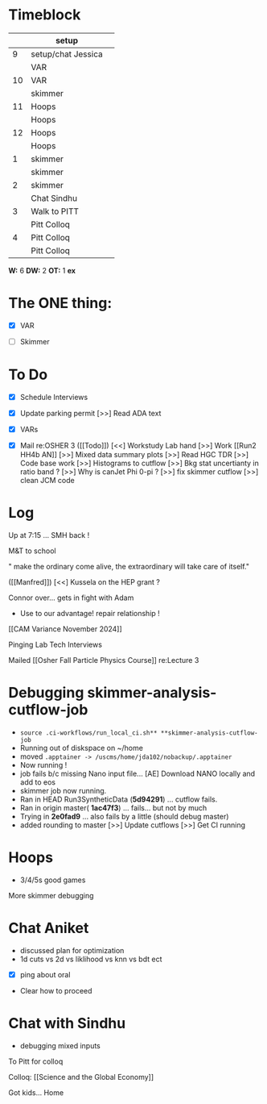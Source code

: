 # Timeblock

|     | setup              |     |
| --- | ------------------ | --- |
| 9   | setup/chat Jessica |     |
|     | VAR                |     |
| 10  | VAR                |     |
|     | skimmer            |     |
| 11  | Hoops              |     |
|     | Hoops              |     |
| 12  | Hoops              |     |
|     | Hoops              |     |
| 1   | skimmer            |     |
|     | skimmer            |     |
| 2   | skimmer            |     |
|     | Chat Sindhu        |     |
| 3   | Walk to PITT       |     |
|     | Pitt Colloq        |     |
| 4   | Pitt Colloq        |     |
|     | Pitt Colloq        |     |

**W:** 6 
**DW:** 2
**OT:** 1
**ex**
# The ONE thing: 
- [x] VAR
- [ ] Skimmer


# To Do
- [x] Schedule Interviews
- [x] Update parking permit
[>>] Read ADA text
- [x] VARs
- [x] Mail re:OSHER 3
([[Todo]]) [<<] Workstudy Lab hand
[>>]  Work [[Run2 HH4b AN]]
	  [>>] Mixed data summary plots
 [>>] Read HGC TDR
 [>>] Code base work
	[>>] Histograms to cutflow
	[>>] Bkg stat uncertianty in ratio band ?
	[>>] Why is canJet Phi 0-pi ?
	[>>] fix skimmer cutflow
	[>>] clean JCM code


# Log


Up at 7:15 ... SMH back ! 

M&T to school 

" make the ordinary come alive, the extraordinary will take care of itself."

([[Manfred]]) [<<] Kussela on the HEP grant ?

Connor over... gets in fight with Adam
- Use to our advantage! repair relationship ! 

[[CAM Variance November 2024]]

Pinging Lab Tech Interviews

Mailed [[Osher Fall Particle Physics Course]] re:Lecture 3

# Debugging skimmer-analysis-cutflow-job
- `source .ci-workflows/run_local_ci.sh** **skimmer-analysis-cutflow-job`
- Running out of diskspace on ~/home
- moved `.apptainer -> /uscms/home/jda102/nobackup/.apptainer`
- Now running ! 
- job fails b/c missing Nano input file... 
 [AE] Download NANO locally and add to eos
- skimmer job now running. 
- Ran in HEAD Run3SyntheticData (**5d94291**) ... cutflow fails.
- Ran in origin master( **1ac47f3**) ... fails... but not by much 
- Trying in **2e0fad9** ... also fails by a little (should debug master)
- added rounding to master
 [>>] Update cutflows
 [>>] Get CI running
# Hoops 
- 3/4/5s good games

More skimmer debugging

# Chat Aniket
- discussed plan for optimization
- 1d cuts vs 2d vs liklihood vs knn vs bdt ect
- [x] ping about oral
- Clear how to proceed

# Chat with Sindhu 
- debugging mixed inputs


To Pitt for colloq

Colloq: [[Science and the Global Economy]]

Got kids... Home

